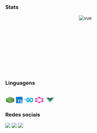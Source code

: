 ### Stats
<div style="width:100%;display: flex; align-items: center; justify-content:center;">
  <img height="180em" alt="vue" src="https://github-readme-stats.vercel.app/api?username=kaduhod&show_icons=true&theme=dark">
</div>
  
### Linguagens
<div style="display: inline-block"><br>
 <img height="20" width="30" alt="nodejs" src="https://raw.githubusercontent.com/github/explore/80688e429a7d4ef2fca1e82350fe8e3517d3494d/topics/nodejs/nodejs.png">  <img height="20" alt="typescript" src="https://raw.githubusercontent.com/github/explore/80688e429a7d4ef2fca1e82350fe8e3517d3494d/topics/typescript/typescript.png">
  <img height="20" width="30" alt="nodejs" src="go.png">
  <img height="20" width="30" alt="golang" src="https://raw.githubusercontent.com/github/explore/5c058a388828bb5fde0bcafd4bc867b5bb3f26f3/topics/graphql/graphql.png">
  <img height="20" width="30" alt="vue" src="vue.png">
</div>

### Redes sociais
<div> 
  <a href="https://instagram.com/carlosjr.ribas" target="_blank"><img src="https://img.shields.io/badge/-Instagram-%23E4405F?style=for-the-badge&logo=instagram&logoColor=white" target="_blank"></a>
  <a href = "mailto:carlosjr.ribas@gmail.com@gmail.com"><img src="https://img.shields.io/badge/-Gmail-%23333?style=for-the-badge&logo=gmail&logoColor=white" target="_blank"></a>
  <a href="https://www.linkedin.com/in/carlosjrribas98" target="_blank"><img src="https://img.shields.io/badge/-LinkedIn-%230077B5?style=for-the-badge&logo=linkedin&logoColor=white" target="_blank"></a> 
 
</div>



